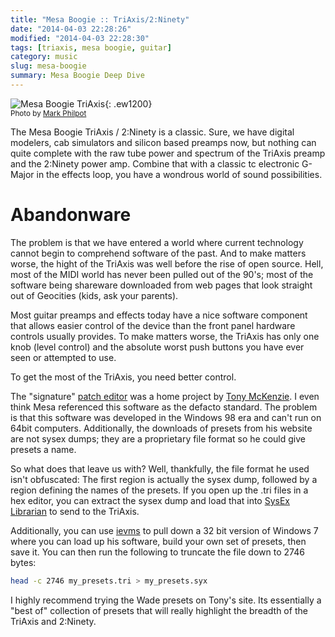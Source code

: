 ```yaml
---
title: "Mesa Boogie :: TriAxis/2:Ninety"
date: "2014-04-03 22:28:26"
modified: "2014-04-03 22:28:30"
tags: [triaxis, mesa boogie, guitar]
category: music
slug: mesa-boogie
summary: Mesa Boogie Deep Dive
---
```


![Mesa Boogie TriAxis]({filename}/images/triaxis.jpg "Mesa Boogie TriAxis"){:
.ew1200} <br/> <small class="caption-text muted">Photo by
<a href="https://www.flickr.com/photos/markphilpot/">Mark Philpot</a></small>

The Mesa Boogie TriAxis / 2:Ninety is a classic. Sure, we have digital modelers,
cab simulators and silicon based preamps now, but nothing can quite complete
with the raw tube power and spectrum of the TriAxis preamp and the 2:Ninety
power amp. Combine that with a classic tc electronic G-Major in the effects
loop, you have a wondrous world of sound possibilities.

# Abandonware

The problem is that we have entered a world where current technology cannot
begin to comprehend software of the past. And to make matters worse, the hight
of the TriAxis was well before the rise of open source. Hell, most of the MIDI
world has never been pulled out of the 90's; most of the software being
shareware downloaded from web pages that look straight out of Geocities (kids,
ask your parents).

Most guitar preamps and effects today have a nice software component that allows
easier control of the device than the front panel hardware controls usually
provides. To make matters worse, the TriAxis has only one knob (level control)
and the absolute worst push buttons you have ever seen or attempted to use.

To get the most of the TriAxis, you need better control.

The "signature" [patch
editor](http://www.tonymckenzie.com/triaxis_downloads.htm) was a home project by
[Tony McKenzie](http://www.tonymckenzie.com/). I even think Mesa referenced this
software as the defacto standard. The problem is that this software was
developed in the Windows 98 era and can't run on 64bit computers. Additionally,
the downloads of presets from his website are not sysex dumps; they are a
proprietary file format so he could give presets a name.

So what does that leave us with? Well, thankfully, the file format he used isn't
obfuscated: The first region is actually the sysex dump, followed by a region
defining the names of the presets. If you open up the .tri files in a hex
editor, you can extract the sysex dump and load that into [SysEx
Librarian](http://www.snoize.com/SysExLibrarian/) to send to the TriAxis.

Additionally, you can use [ievms](https://github.com/xdissent/ievms) to pull
down a 32 bit version of Windows 7 where you can load up his software, build
your own set of presets, then save it. You can then run the following to
truncate the file down to 2746 bytes:

```bash
head -c 2746 my_presets.tri > my_presets.syx
```

I highly recommend trying the Wade presets on Tony's site. Its essentially a
"best of" collection of presets that will really highlight the breadth of the
TriAxis and 2:Ninety.
